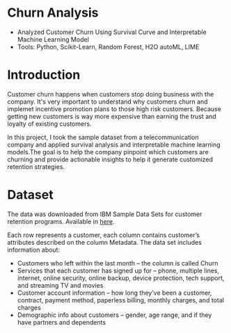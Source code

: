 # Churn Analysis
- Analyzed Customer Churn Using Survival Curve and Interpretable Machine Learning Model
- Tools: Python, Scikit-Learn, Random Forest, H2O autoML, LIME

# Introduction
Customer churn happens when customers stop doing business with the company. 
It's very important to understand why customers churn and implemet incentive promotion plans to those high risk customers. 
Because getting new customers is way more expensive than earning the trust and loyalty of existing customers.

In this project, I took the sample dataset from a telecommunication company and applied survival analysis and interpretable machine 
learning models.The goal is to help the company pinpoint which customers are churning and provide actionable insights to help it 
generate customized retention strategies.

# Dataset
The data was downloaded from IBM Sample Data Sets for customer retention programs. Available in [here](https://www.kaggle.com/blastchar/telco-customer-churn).

Each row represents a customer, each column contains customer’s attributes described on the column Metadata.
The data set includes information about:
 - Customers who left within the last month – the column is called Churn
 - Services that each customer has signed up for – phone, multiple lines, internet, online security, online backup, device protection, tech support, and streaming TV and movies
 - Customer account information – how long they’ve been a customer, contract, payment method, paperless billing, monthly charges, and total charges
 - Demographic info about customers – gender, age range, and if they have partners and dependents
